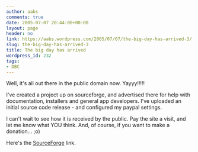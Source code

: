 ```yaml
---
author: aabs
comments: true
date: 2005-07-07 20:44:00+00:00
layout: page
header: no
link: https://aabs.wordpress.com/2005/07/07/the-big-day-has-arrived-3/
slug: the-big-day-has-arrived-3
title: The big day has arrived
wordpress_id: 232
tags:
- DBC
---
```


Well, it's all out there in the public domain now. Yayyy!!!!!

I've created a project up on sourceforge, and advertised there for help with documentation, installers and general app developers. I've uploaded an initial source code release - and configured my paypal settings.

I can't wait to see how it is received by the public. Pay the site a visit, and let me know what YOU think. And, of course, if you want to make a donation... ;o)

Here's the [SourceForge](https://sourceforge.net/projects/aabsdbc/) link.
